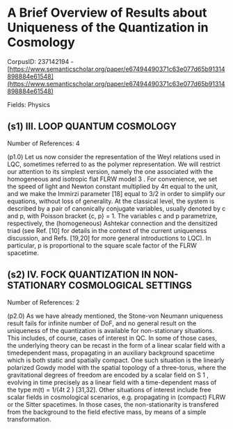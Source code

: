 # A Brief Overview of Results about Uniqueness of the Quantization in Cosmology

CorpusID: 237142194 - [https://www.semanticscholar.org/paper/e67494490371c63e077d65b91314898884e61548](https://www.semanticscholar.org/paper/e67494490371c63e077d65b91314898884e61548)

Fields: Physics

## (s1) III. LOOP QUANTUM COSMOLOGY
Number of References: 4

(p1.0) Let us now consider the representation of the Weyl relations used in LQC, sometimes referred to as the polymer representation. We will restrict our attention to its simplest version, namely the one associated with the homogeneous and isotropic flat FLRW model 3 . For convenience, we set the speed of light and Newton constant multiplied by 4π equal to the unit, and we make the Immirzi parameter [18] equal to 3/2 in order to simplify our equations, without loss of generality. At the classical level, the system is described by a pair of canonically conjugate variables, usually denoted by c and p, with Poisson bracket {c, p} = 1. The variables c and p parametrize, respectively, the (homogeneous) Ashtekar connection and the densitized triad (see Ref. [10] for details in the context of the current uniqueness discussion, and Refs. [19,20] for more general introductions to LQC). In particular, p is proportional to the square scale factor of the FLRW spacetime.
## (s2) IV. FOCK QUANTIZATION IN NON-STATIONARY COSMOLOGICAL SETTINGS
Number of References: 2

(p2.0) As we have already mentioned, the Stone-von Neumann uniqueness result fails for infinite number of DoF, and no general result on the uniqueness of the quantization is available for non-stationary situations. This includes, of course, cases of interest in QC. In some of those cases, the underlying theory can be recast in the form of a linear scalar field with a timedependent mass, propagating in an auxiliary background spacetime which is both static and spatially compact. One such situation is the linearly polarized Gowdy model with the spatial topology of a three-torus, where the gravitational degrees of freedom are encoded by a scalar field on S 1 , evolving in time precisely as a linear field with a time-dependent mass of the type m(t) = 1/(4t 2 ) [31,32]. Other situations of interest include free scalar fields in cosmological scenarios, e.g. propagating in (compact) FLRW or the Sitter spacetimes. In those cases, the non-stationarity is transfered from the background to the field efective mass, by means of a simple transformation.
